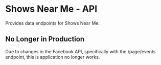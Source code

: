 # Shows Near Me - API

Provides data endpoints for Shows Near Me.

## No Longer in Production

Due to changes in the Facebook API, specifically with the /page/events
endpoint, this is application no longer works.
